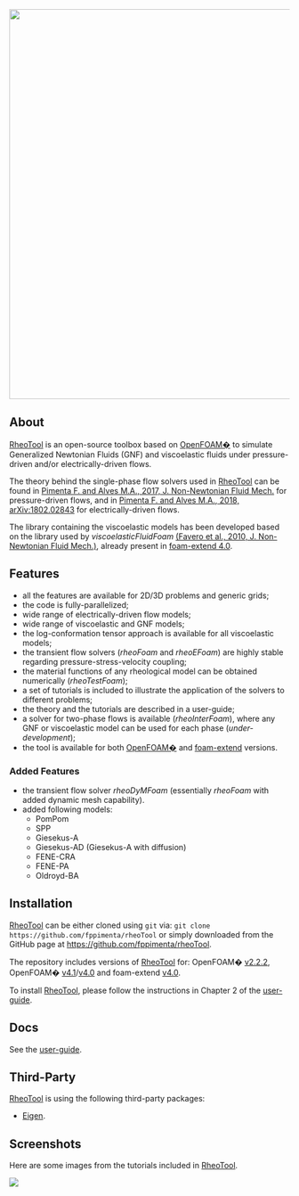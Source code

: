 <img src="https://cloud.githubusercontent.com/assets/22405564/20934548/7163a14e-bbd3-11e6-84d3-e2e0ac073201.png" width="700">

## About

[RheoTool] is an open-source toolbox based on [OpenFOAM�] to simulate Generalized Newtonian Fluids (GNF) and viscoelastic fluids under pressure-driven and/or electrically-driven flows.

The theory behind the single-phase flow solvers used in [RheoTool] can be found in [Pimenta F. and Alves M.A., 2017, J. Non-Newtonian Fluid Mech.](http://dx.doi.org/10.1016/j.jnnfm.2016.12.002) for pressure-driven flows, and in [Pimenta F. and Alves M.A., 2018, arXiv:1802.02843](http://arxiv.org/abs/1802.02843) for electrically-driven flows.

The library containing the viscoelastic models has been developed based on the library used by _viscoelasticFluidFoam_ [(Favero et al., 2010, J. Non-Newtonian Fluid Mech.)](http://dx.doi.org/10.1016/j.jnnfm.2010.08.010), already present in [foam-extend 4.0].


## Features

* all the features are available for 2D/3D problems and generic grids;
* the code is fully-parallelized;
* wide range of electrically-driven flow models;
* wide range of viscoelastic and GNF models;
* the log-conformation tensor approach is available for all viscoelastic models;
* the transient flow solvers (_rheoFoam_ and _rheoEFoam_) are highly stable regarding pressure-stress-velocity coupling;
* the material functions of any rheological model can be obtained numerically (_rheoTestFoam_);
* a set of tutorials is included to illustrate the application of the solvers to different problems;
* the theory and the tutorials are described in a user-guide;
* a solver for two-phase flows is available (_rheoInterFoam_), where any GNF or viscoelastic model can be used for each phase (_under-development_);
* the tool is available for both [OpenFOAM�] and [foam-extend] versions.

### Added Features
* the transient flow solver _rheoDyMFoam_ (essentially _rheoFoam_ with added dynamic mesh capability).
* added following models:
    * PomPom
    * SPP
    * Giesekus-A
    * Giesekus-AD (Giesekus-A with diffusion)
    * FENE-CRA
    * FENE-PA
    * Oldroyd-BA

## Installation

[RheoTool] can be either cloned using `git` via: `git clone https://github.com/fppimenta/rheoTool` or simply downloaded from the GitHub page at https://github.com/fppimenta/rheoTool.

The repository includes versions of [RheoTool] for: OpenFOAM� [v2.2.2](http://openfoam.org/version/2-2-2), OpenFOAM� [v4.1](http://openfoam.org/version/4-1)/[v4.0](http://openfoam.org/version/4-0) and foam-extend [v4.0](https://github.com/Unofficial-Extend-Project-Mirror/foam-extend-foam-extend-4.0).

To install [RheoTool], please follow the instructions in Chapter 2 of the [user-guide](https://github.com/fppimenta/rheoTool/tree/master/doc).

## Docs

See the [user-guide](https://github.com/fppimenta/rheoTool/tree/master/doc).

## Third-Party

[RheoTool] is using the following third-party packages:

* [Eigen](http://eigen.tuxfamily.org/).

## Screenshots

Here are some images from the tutorials included in [RheoTool].

<img src="https://user-images.githubusercontent.com/22405564/36007099-b988edaa-0d38-11e8-8f9c-157e78f040a6.png">

[RheoTool]:https://github.com/fppimenta/rheoTool
[OpenFOAM�]:http://openfoam.org/
[foam-extend]:http://www.extend-project.de/
[foam-extend 4.0]:https://github.com/Unofficial-Extend-Project-Mirror/foam-extend-foam-extend-4.0
